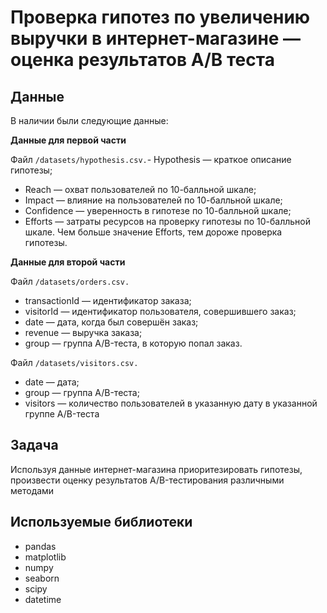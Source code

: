 # Проверка гипотез по увеличению выручки в интернет-магазине — оценка результатов A/B теста
## Данные
В наличии были следующие данные:

**Данные для первой части**

Файл `/datasets/hypothesis.csv.`- Hypothesis — краткое описание гипотезы;
- Reach — охват пользователей по 10-балльной шкале;
- Impact — влияние на пользователей по 10-балльной шкале;
- Confidence — уверенность в гипотезе по 10-балльной шкале;
- Efforts — затраты ресурсов на проверку гипотезы по 10-балльной шкале. Чем больше значение Efforts, тем дороже проверка гипотезы.

**Данные для второй части**

Файл `/datasets/orders.csv.`
- transactionId — идентификатор заказа;
- visitorId — идентификатор пользователя, совершившего заказ;
- date — дата, когда был совершён заказ;
- revenue — выручка заказа;
- group — группа A/B-теста, в которую попал заказ.

Файл `/datasets/visitors.csv.`
- date — дата;
- group — группа A/B-теста;
- visitors — количество пользователей в указанную дату в указанной группе A/B-теста
## Задача
Используя данные интернет-магазина приоритезировать гипотезы, произвести оценку результатов A/B-тестирования различными методами
## Используемые библиотеки
- pandas
- matplotlib
- numpy
- seaborn
- scipy
- datetime
